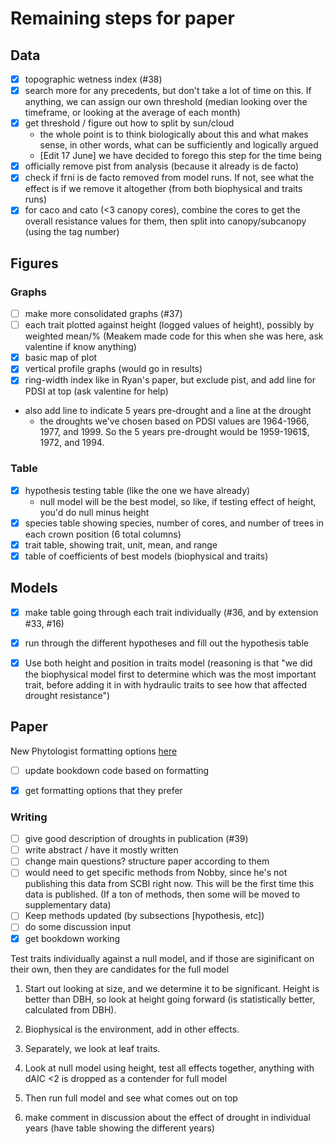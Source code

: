 # Remaining steps for paper

## Data
- [X] topographic wetness index (#38)
- [X] search more for any precedents, but don't take a lot of time on this. If anything, we can assign our own threshold (median looking over the timeframe, or looking at the average of each month)
- [X] get threshold / figure out how to split by sun/cloud
  - the whole point is to think biologically about this and what makes sense, in other words, what can be sufficiently and logically argued 
  - \[Edit 17 June] we have decided to forego this step for the time being 
- [X] officially remove pist from analysis (because it already is de facto)
- [X] check if frni is de facto removed from model runs. If not, see what the effect is if we remove it altogether (from both biophysical and traits runs)
- [X] for caco and cato (<3 canopy cores), combine the cores to get the overall resistance values for them, then split into canopy/subcanopy (using the tag number)

## Figures
### Graphs
- [ ] make more consolidated graphs (#37)
- [ ] each trait plotted against height (logged values of height), possibly by weighted mean/% (Meakem made code for this when she was here, ask valentine if know anything)
- [X] basic map of plot
- [X] vertical profile graphs (would go in results)
- [X] ring-width index like in Ryan's paper, but exclude pist, and add line for PDSI at top (ask valentine for help)
- also add line to indicate 5 years pre-drought and a line at the drought
  - the droughts we've chosen based on PDSI values are 1964-1966, 1977, and 1999. So the 5 years pre-drought would be 1959-1961$, 1972, and 1994.

### Table
- [X] hypothesis testing table (like the one we have already)
  - null model will be the best model, so like, if testing effect of height, you'd do null minus height
- [X] species table showing species, number of cores, and number of trees in each crown position (6 total columns)
- [X] trait table, showing trait, unit, mean, and range
- [X] table of coefficients of best models (biophysical and traits)

## Models
- [X] make table going through each trait individually (#36, and by extension #33, #16)
- [X] run through the different hypotheses and fill out the hypothesis table
- [X] Use both height and position in traits model (reasoning is that "we did the biophysical model first to determine which was the most important trait, before adding it in with hydraulic traits to see how that affected drought resistance")


## Paper
New Phytologist formatting options [here](https://nph.onlinelibrary.wiley.com/hub/journal/14698137/about/author-guidelines)
- [ ] update bookdown code based on formatting
- [X] get formatting options that they prefer


### Writing
- [ ] give good description of droughts in publication (#39)
- [ ] write abstract / have it mostly written
- [ ] change main questions? structure paper according to them
- [ ] would need to get specific methods from Nobby, since he's not publishing this data from SCBI right now. This will be the first time this data is published. (If a ton of methods, then some will be moved to supplementary data)
- [ ] Keep methods updated (by subsections [hypothesis, etc])
- [ ] do some discussion input
- [X] get bookdown working

Test traits individually against a null model, and if those are siginificant on their own, then they are candidates for the full model

1. Start out looking at size, and we determine it to be significant. Height is better than DBH, so look at height going forward (is statistically better, calculated from DBH).
2. Biophysical is the environment, add in other effects.
3. Separately, we look at leaf traits.
4. Look at null model using height, test all effects together, anything with dAIC <2 is dropped as a contender for full model
5. Then run full model and see what comes out on top

6. make comment in discussion about the effect of drought in individual years (have table showing the different years)
